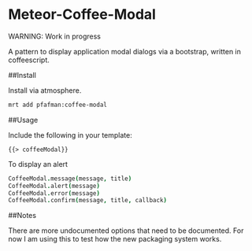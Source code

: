 Meteor-Coffee-Modal
====================

WARNING:  Work in progress

A pattern to display application modal dialogs via a bootstrap, written in coffeescript.


##Install

Install via atmosphere.

```bash
mrt add pfafman:coffee-modal
```

##Usage

Include the following in your template:

	{{> coffeeModal}}


To display an alert

```coffeescript
CoffeeModal.message(message, title)
CoffeeModal.alert(message)
CoffeeModal.error(message)
CoffeeModal.confirm(message, title, callback)
```	


##Notes

There are more undocumented options that need to be documented.  For now I am using this to test how the new packaging system works.



